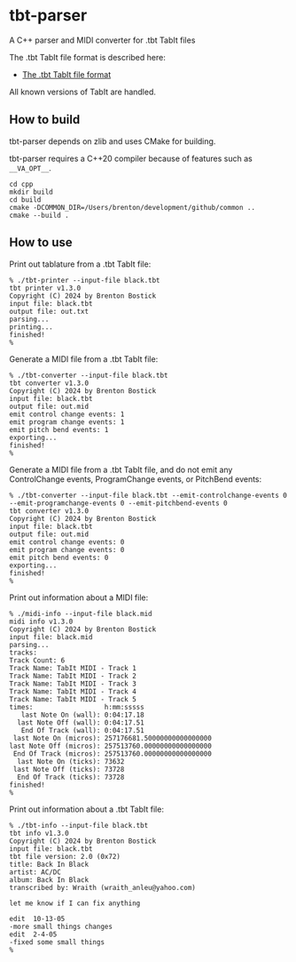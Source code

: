 
# tbt-parser
A C++ parser and MIDI converter for .tbt TabIt files

The .tbt TabIt file format is described here:

* [The .tbt TabIt file format](https://github.com/bostick/tabit-file-format)


All known versions of TabIt are handled.


## How to build

tbt-parser depends on zlib and uses CMake for building.

tbt-parser requires a C++20 compiler because of features such as `__VA_OPT__`.

```
cd cpp
mkdir build
cd build
cmake -DCOMMON_DIR=/Users/brenton/development/github/common ..
cmake --build .
```


## How to use

Print out tablature from a .tbt TabIt file:
```
% ./tbt-printer --input-file black.tbt                                                                     
tbt printer v1.3.0
Copyright (C) 2024 by Brenton Bostick
input file: black.tbt
output file: out.txt
parsing...
printing...
finished!
% 
```

Generate a MIDI file from a .tbt TabIt file:
```
% ./tbt-converter --input-file black.tbt 
tbt converter v1.3.0
Copyright (C) 2024 by Brenton Bostick
input file: black.tbt
output file: out.mid
emit control change events: 1
emit program change events: 1
emit pitch bend events: 1
exporting...
finished!
% 
```

Generate a MIDI file from a .tbt TabIt file, and do not emit any ControlChange events, ProgramChange events, or PitchBend events:
```
% ./tbt-converter --input-file black.tbt --emit-controlchange-events 0 --emit-programchange-events 0 --emit-pitchbend-events 0
tbt converter v1.3.0
Copyright (C) 2024 by Brenton Bostick
input file: black.tbt
output file: out.mid
emit control change events: 0
emit program change events: 0
emit pitch bend events: 0
exporting...
finished!
% 
```

Print out information about a MIDI file:
```
% ./midi-info --input-file black.mid 
midi info v1.3.0
Copyright (C) 2024 by Brenton Bostick
input file: black.mid
parsing...
tracks:
Track Count: 6
Track Name: TabIt MIDI - Track 1
Track Name: TabIt MIDI - Track 2
Track Name: TabIt MIDI - Track 3
Track Name: TabIt MIDI - Track 4
Track Name: TabIt MIDI - Track 5
times:                  h:mm:sssss
   last Note On (wall): 0:04:17.18
  last Note Off (wall): 0:04:17.51
   End Of Track (wall): 0:04:17.51
 last Note On (micros): 257176681.50000000000000000
last Note Off (micros): 257513760.00000000000000000
 End Of Track (micros): 257513760.00000000000000000
  last Note On (ticks): 73632
 last Note Off (ticks): 73728
  End Of Track (ticks): 73728
finished!
% 
```

Print out information about a .tbt TabIt file:
```
% ./tbt-info --input-file black.tbt
tbt info v1.3.0
Copyright (C) 2024 by Brenton Bostick
input file: black.tbt
tbt file version: 2.0 (0x72)
title: Back In Black
artist: AC/DC
album: Back In Black
transcribed by: Wraith (wraith_anleu@yahoo.com)

let me know if I can fix anything

edit  10-13-05
-more small things changes
edit  2-4-05 
-fixed some small things
% 
```





